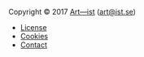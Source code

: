 Copyright &copy; 2017 [Art—ist](http://www.student.bth.se/~frai17/dbwebb-kurser/design/me/proj/htdocs/index.php) (art@ist.se)

* [License](license)
* [Cookies](cookies)
* [Contact](contact)
